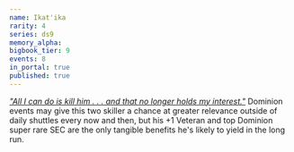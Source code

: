 ```yaml
---
name: Ikat'ika
rarity: 4
series: ds9
memory_alpha:
bigbook_tier: 9
events: 8
in_portal: true
published: true
---
```


[_"All I can do is kill him . . . and that no longer holds my interest."_](https://www.youtube.com/watch?v=Z8MFp3-ebEQ) Dominion events may give this two skiller a chance at greater relevance outside of daily shuttles every now and then, but his +1 Veteran and top Dominion super rare SEC are the only tangible benefits he's likely to yield in the long run.
